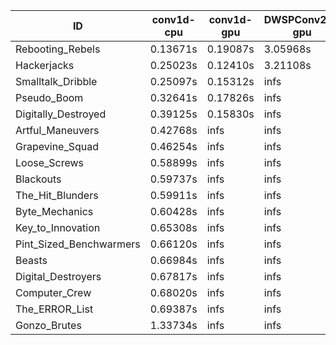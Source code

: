 |ID|conv1d-cpu|conv1d-gpu|DWSPConv2D-gpu|gemm-gpu|avg|
|-|-|-|-|-|-|
|Rebooting_Rebels|0.13671s|0.19087s|3.05968s|1.86512s|1.31310s|
|Hackerjacks|0.25023s|0.12410s|3.21108s|2.00966s|1.39877s|
|Smalltalk_Dribble|0.25097s|0.15312s|infs|2.05571s|infs|
|Pseudo_Boom|0.32641s|0.17826s|infs|4.53978s|infs|
|Digitally_Destroyed|0.39125s|0.15830s|infs|2.64163s|infs|
|Artful_Maneuvers|0.42768s|infs|infs|4.62861s|infs|
|Grapevine_Squad|0.46254s|infs|infs|4.59550s|infs|
|Loose_Screws|0.58899s|infs|infs|4.65976s|infs|
|Blackouts|0.59737s|infs|infs|4.59144s|infs|
|The_Hit_Blunders|0.59911s|infs|infs|4.55962s|infs|
|Byte_Mechanics|0.60428s|infs|infs|4.64478s|infs|
|Key_to_Innovation|0.65308s|infs|infs|4.60456s|infs|
|Pint_Sized_Benchwarmers|0.66120s|infs|infs|4.62904s|infs|
|Beasts|0.66984s|infs|infs|4.62938s|infs|
|Digital_Destroyers|0.67817s|infs|infs|4.58855s|infs|
|Computer_Crew|0.68020s|infs|infs|4.61221s|infs|
|The_ERROR_List|0.69387s|infs|infs|4.60651s|infs|
|Gonzo_Brutes|1.33734s|infs|infs|4.60377s|infs|
